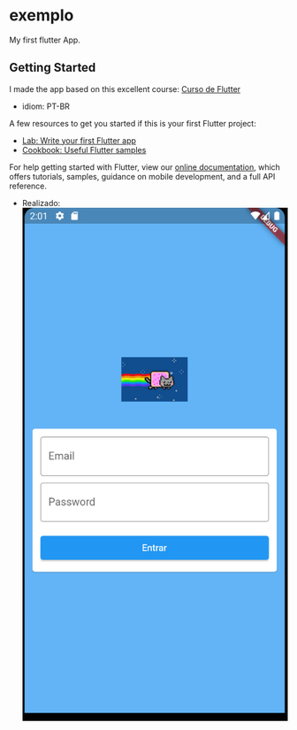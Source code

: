 # exemplo

My first flutter App.

## Getting Started

I made the app based on this excellent course:
[Curso de Flutter](https://www.youtube.com/playlist?list=PLlBnICoI-g-d-J57QIz6Tx5xtUDGQdBFB)
- idiom: PT-BR

A few resources to get you started if this is your first Flutter project:

- [Lab: Write your first Flutter app](https://flutter.dev/docs/get-started/codelab)
- [Cookbook: Useful Flutter samples](https://flutter.dev/docs/cookbook)

For help getting started with Flutter, view our
[online documentation](https://flutter.dev/docs), which offers tutorials,
samples, guidance on mobile development, and a full API reference.

- Realizado:
  ![done](assets/images/screenshot3.png)